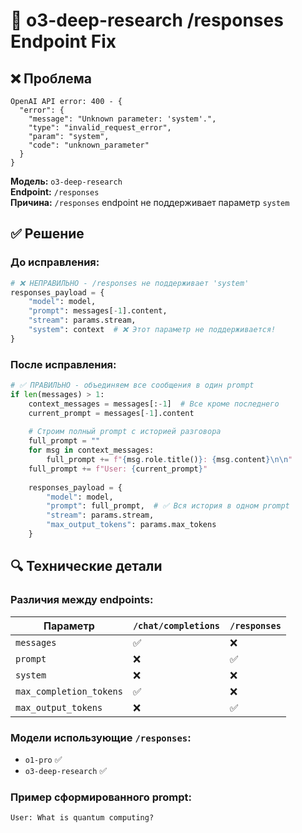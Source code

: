 # 🔧 o3-deep-research /responses Endpoint Fix

## ❌ Проблема
```
OpenAI API error: 400 - {
  "error": {
    "message": "Unknown parameter: 'system'.",
    "type": "invalid_request_error", 
    "param": "system",
    "code": "unknown_parameter"
  }
}
```

**Модель:** `o3-deep-research`  
**Endpoint:** `/responses`  
**Причина:** `/responses` endpoint не поддерживает параметр `system`

## ✅ Решение

### До исправления:
```python
# ❌ НЕПРАВИЛЬНО - /responses не поддерживает 'system'
responses_payload = {
    "model": model,
    "prompt": messages[-1].content,
    "stream": params.stream,
    "system": context  # ❌ Этот параметр не поддерживается!
}
```

### После исправления:
```python
# ✅ ПРАВИЛЬНО - объединяем все сообщения в один prompt
if len(messages) > 1:
    context_messages = messages[:-1]  # Все кроме последнего
    current_prompt = messages[-1].content
    
    # Строим полный prompt с историей разговора
    full_prompt = ""
    for msg in context_messages:
        full_prompt += f"{msg.role.title()}: {msg.content}\n\n"
    full_prompt += f"User: {current_prompt}"
    
    responses_payload = {
        "model": model,
        "prompt": full_prompt,  # ✅ Вся история в одном prompt
        "stream": params.stream,
        "max_output_tokens": params.max_tokens
    }
```

## 🔍 Технические детали

### Различия между endpoints:

| Параметр | `/chat/completions` | `/responses` |
|----------|-------------------|-------------|
| `messages` | ✅ | ❌ |
| `prompt` | ❌ | ✅ |
| `system` | ❌ | ❌ |
| `max_completion_tokens` | ✅ | ❌ |
| `max_output_tokens` | ❌ | ✅ |

### Модели использующие `/responses`:
- `o1-pro` ✅
- `o3-deep-research` ✅

### Пример сформированного prompt:
```
User: What is quantum computing?
